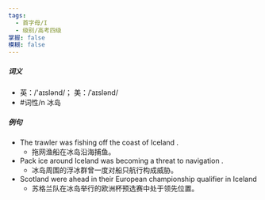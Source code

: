 ```yaml
---
tags:
  - 首字母/I
  - 级别/高考四级
掌握: false
模糊: false
---
```

##### 词义
- 英：/'aɪslənd/； 美：/ˈaɪslənd/
- #词性/n  冰岛
##### 例句
- The trawler was fishing off the coast of Iceland .
	- 拖网渔船在冰岛沿海捕鱼。
- Pack ice around Iceland was becoming a threat to navigation .
	- 冰岛周围的浮冰群曾一度对船只航行构成威胁。
- Scotland were ahead in their European championship qualifier in Iceland
	- 苏格兰队在冰岛举行的欧洲杯预选赛中处于领先位置。
